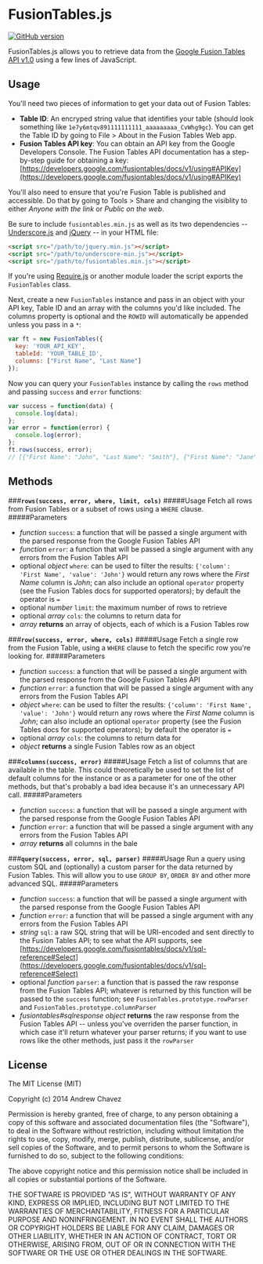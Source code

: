 FusionTables.js
=====

[![GitHub version](https://badge.fury.io/gh/achavez%2FFusionTables.js.svg)](http://badge.fury.io/gh/achavez%2FFusionTables.js)

FusionTables.js allows you to retrieve data from the [Google Fusion Tables API v1.0](https://developers.google.com/fusiontables/docs/v1/getting_started) using a few lines of JavaScript.

Usage
-----
You'll need two pieces of information to get your data out of Fusion Tables:

- **Table ID**: An encryped string value that identifies your table (should look something like `1e7y6mtqv891111111111_aaaaaaaaa_CvWhg9gc`). You can get the Table ID by going to File > About in the Fusion Tables Web app.
- **Fusion Tables API key**: You can obtain an API key from the Google Developers Console. The Fusion Tables API documentation has a step-by-step guide for obtaining a key: [https://developers.google.com/fusiontables/docs/v1/using#APIKey](https://developers.google.com/fusiontables/docs/v1/using#APIKey)

You'll also need to ensure that you're Fusion Table is published and accessible. Do that by going to Tools > Share and changing the visiblity to either *Anyone with the link* or *Public on the web*.

Be sure to include `fusiontables.min.js` as well as its two dependencies -- [Underscore.js](https://github.com/jashkenas/underscore/) and [jQuery](https://github.com/jquery/jquery) -- in your HTML file:

```html
<script src="/path/to/jquery.min.js"></script>
<script src="/path/to/underscore-min.js"></script>
<script src="/path/to/fusiontables.min.js"></script>
```

If you're using [Require.js](https://github.com/jrburke/requirejs) or another module loader the script exports the `FusionTables` class.

Next, create a new `FusionTables` instance and pass in an object with your API key, Table ID and an array with the columns you'd like included. The columns property is optional and the `ROWID` will automatically be appended unless you pass in a `*`:

```javascript
var ft = new FusionTables({
  key: 'YOUR_API_KEY',
  tableId: 'YOUR_TABLE_ID',
  columns: ["First Name", "Last Name"]
});
```

Now you can query your `FusionTables` instance by calling the `rows` method and passing `success` and `error` functions:

```javascript
var success = function(data) {
  console.log(data);
};
var error = function(error) {
  console.log(error);
};
ft.rows(success, error);
// [{"First Name": "John", "Last Name": "Smith"}, {"First Name": "Jane", "Last Name": "Smith"}]
```

Methods
-----

###**`rows(success, error, where, limit, cols)`**
#####Usage
Fetch all rows from Fusion Tables or a subset of rows using a `WHERE` clause.
#####Parameters
- *function* `success`: a function that will be passed a single argument with the parsed response from the Google Fusion Tables API
- *function* `error`: a function that will be passed a single argument with any errors from the Fusion Tables API
- optional *object* `where`: can be used to filter the results: `{'column': 'First Name', 'value': 'John'}` would return any rows where the *First Name* column is *John*; can also include an optional `operator` property (see the Fusion Tables docs for supported operators); by default the operator is `=`
- optional *number* `limit`: the maximum number of rows to retrieve
- optional *array* `cols`: the columns to return data for
- *array* **returns** an array of objects, each of which is a Fusion Tables row

###**`row(success, error, where, cols)`**
#####Usage
Fetch a single row from the Fusion Table, using a `WHERE` clause to fetch the specific row you're looking for.
#####Parameters
- *function* `success`: a function that will be passed a single argument with the parsed response from the Google Fusion Tables API
- *function* `error`: a function that will be passed a single argument with any errors from the Fusion Tables API
- *object* `where`: can be used to filter the results: `{'column': 'First Name', 'value': 'John'}` would return any rows where the *First Name* column is *John*; can also include an optional `operator` property (see the Fusion Tables docs for supported operators); by default the operator is `=`
- optional *array* `cols`: the columns to return data for
- *object* **returns** a single Fusion Tables row as an object

###**`columns(success, error)`**
#####Usage
Fetch a list of columns that are available in the table. This could theoretically be used to set the list of default columns for the instance or as a parameter for one of the other methods, but that's probably a bad idea because it's an unnecessary API call.
#####Parameters
- *function* `success`: a function that will be passed a single argument with the parsed response from the Google Fusion Tables API
- *function* `error`: a function that will be passed a single argument with any errors from the Fusion Tables API
- *array* **returns** all columns in the bale

###**`query(success, error, sql, parser)`**
#####Usage
Run a query using custom SQL and (optionally) a custom parser for the data returned by Fusion Tables. This will allow you to use `GROUP BY`, `ORDER BY` and other more advanced SQL.
#####Parameters
- *function* `success`: a function that will be passed a single argument with the parsed response from the Google Fusion Tables API
- *function* `error`: a function that will be passed a single argument with any errors from the Fusion Tables API
- *string* `sql`: a raw SQL string that will be URI-encoded and sent directly to the Fusion Tables API; to see what the API supports, see [https://developers.google.com/fusiontables/docs/v1/sql-reference#Select](https://developers.google.com/fusiontables/docs/v1/sql-reference#Select)
- optional *function* `parser`: a function that is passed the raw response from the Fusion Tables API; whatever is returned by this function will be passed to the `success` function; see `FusionTables.prototype.rowParser` and `FusionTables.prototype.columnParser`
- *fusiontables#sqlresponse object* **returns** the raw response from the Fusion Tables API -- unless you've overriden the parser function, in which case it'll return whatever your parser returns; if you want to use rows like the other methods, just pass it the `rowParser`

License
-----
The MIT License (MIT)

Copyright (c) 2014 Andrew Chavez

Permission is hereby granted, free of charge, to any person obtaining a copy
of this software and associated documentation files (the "Software"), to deal
in the Software without restriction, including without limitation the rights
to use, copy, modify, merge, publish, distribute, sublicense, and/or sell
copies of the Software, and to permit persons to whom the Software is
furnished to do so, subject to the following conditions:

The above copyright notice and this permission notice shall be included in all
copies or substantial portions of the Software.

THE SOFTWARE IS PROVIDED "AS IS", WITHOUT WARRANTY OF ANY KIND, EXPRESS OR
IMPLIED, INCLUDING BUT NOT LIMITED TO THE WARRANTIES OF MERCHANTABILITY,
FITNESS FOR A PARTICULAR PURPOSE AND NONINFRINGEMENT. IN NO EVENT SHALL THE
AUTHORS OR COPYRIGHT HOLDERS BE LIABLE FOR ANY CLAIM, DAMAGES OR OTHER
LIABILITY, WHETHER IN AN ACTION OF CONTRACT, TORT OR OTHERWISE, ARISING FROM,
OUT OF OR IN CONNECTION WITH THE SOFTWARE OR THE USE OR OTHER DEALINGS IN THE
SOFTWARE.